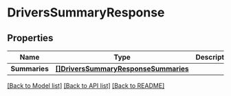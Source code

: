 # DriversSummaryResponse

## Properties
Name | Type | Description | Notes
------------ | ------------- | ------------- | -------------
**Summaries** | [**[]DriversSummaryResponseSummaries**](DriversSummaryResponse_Summaries.md) |  | [optional] 

[[Back to Model list]](../README.md#documentation-for-models) [[Back to API list]](../README.md#documentation-for-api-endpoints) [[Back to README]](../README.md)


